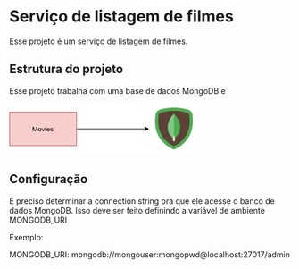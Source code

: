 # Serviço de listagem de filmes

Esse projeto é um serviço de listagem de filmes. 

## Estrutura do projeto

Esse projeto trabalha com uma base de dados MongoDB e 

![Diagrama](./img/diagrama.png)

## Configuração

É preciso determinar a connection string pra que ele acesse o banco de dados MongoDB. Isso deve ser feito definindo a variável de ambiente MONGODB_URI

Exemplo:

MONGODB_URI: mongodb://mongouser:mongopwd@localhost:27017/admin